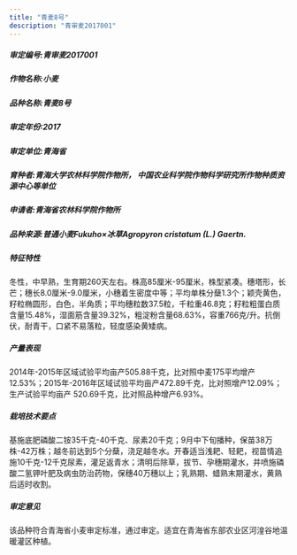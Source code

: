 ```yaml
---
title: "青麦8号"
description: "青审麦2017001"
---
```

##### 审定编号:青审麦2017001

##### 作物名称:小麦

##### 品种名称:青麦8号

##### 审定年份:2017

##### 审定单位:青海省

##### 育种者:青海大学农林科学院作物所， 中国农业科学院作物科学研究所作物种质资源中心等单位

##### 申请者:青海省农林科学院作物所

##### 品种来源:普通小麦Fukuho×冰草Agropyron cristatum (L.) Gaertn.

##### 特征特性
冬性，中早熟，生育期260天左右。株高85厘米-95厘米，株型紧凑。穗塔形，长芒；穗长8.0厘米-9.0厘米，小穗着生密度中等；平均单株分蘖1.3个；颖壳黄色，籽粒椭圆形，白色，半角质；平均穗粒数37.5粒，千粒重46.8克；籽粒粗蛋白质含量15.48%，湿面筋含量39.32%，粗淀粉含量68.63%，容重766克/升。抗倒伏，耐青干，口紧不易落粒，轻度感染黄矮病。

##### 产量表现
2014年-2015年区域试验平均亩产505.88千克，比对照中麦175平均增产12.53%；2015年-2016年区域试验平均亩产472.89千克，比对照增产12.09%；生产试验平均亩产 520.69千克，比对照品种增产6.93%。

##### 栽培技术要点
基施底肥磷酸二铵35千克-40千克、尿素20千克；9月中下旬播种，保苗38万株-42万株；越冬前达到5个分蘖，浇足越冬水。开春适当浅耙、轻耙，视苗情追施10千克-12千克尿素，灌足返青水；清明后除草，拔节、孕穗期灌水，并喷施磷酸二氢钾叶肥及病虫防治药物，保穗40万穗以上；乳熟期、蜡熟末期灌水，黄熟后适时收割。

##### 审定意见
该品种符合青海省小麦审定标准，通过审定。适宜在青海省东部农业区河湟谷地温暖灌区种植。

